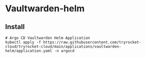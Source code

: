 # Vaultwarden-helm

## Install
    
    # Argo CD Vaultwarden Helm Application
    kubectl apply -f https://raw.githubusercontent.com/tryrocket-cloud/tryrocket-cloud/main/applications/vaultwarden-helm/application.yaml -n argocd
